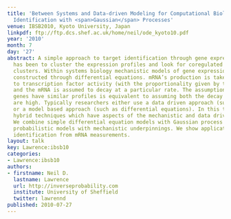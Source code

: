 ```yaml
---
title: 'Between Systems and Data-driven Modeling for Computational Biology: Target
  Identification with <span>Gaussian</span> Processes'
venue: IBSB2010, Kyoto University, Japan
linkpdf: ftp://ftp.dcs.shef.ac.uk/home/neil/ode_kyoto10.pdf
year: '2010'
month: 7
day: '27'
abstract: A simple approach to target identification through gene expression studies
  has been to cluster the expression profiles and look for coregulated genes within
  clusters. Within systems biology mechanistic models of gene expression are typically
  constructed through differential equations. mRNA’s production is taken to be proportional
  to transcription factor activity (with the proportionality given by the sensitivity)
  and the mRNA is assumed to decay at a particular rate. The assumption that coregulated
  genes have similar profiles is equivalent to assuming both the decay and the sensitivity
  are high. Typically researchers either use a data driven approach (such as clustering)
  or a model based approach (such as differential equations). In this talk we advocate
  hybrid techniques which have aspects of the mechanistic and data driven models.
  We combine simple differential equation models with Gaussian process priors to make
  probabilistic models with mechanistic underpinnings. We show applications in target
  identification from mRNA measurements.
layout: talk
key: Lawrence:ibsb10
categories:
- Lawrence:ibsb10
authors:
- firstname: Neil D.
  lastname: Lawrence
  url: http://inverseprobability.com
  institute: University of Sheffield
  twitter: lawrennd
published: 2010-07-27
---
```

